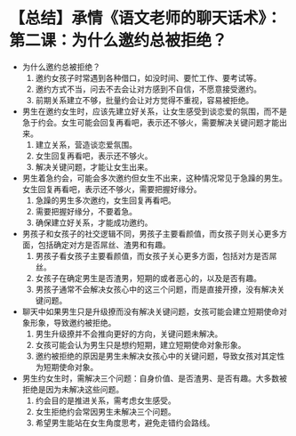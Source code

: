 # 【总结】承情《语文老师的聊天话术》：第二课：为什么邀约总被拒绝？

-   为什么邀约总被拒绝？
    1.  邀约女孩子时常遇到各种借口，如没时间、要忙工作、要考试等。
    2.  邀约方式不当，问去不去会让对方感到不自信，不愿意接受邀约。
    3.  前期关系建立不够，批量约会让对方觉得不重视，容易被拒绝。
-   男生在邀约女生时，应该先建立好关系，让女生感受到谈恋爱的氛围，而不是急于约会。女生可能会回复再看吧，表示还不够火，需要解决关键问题才能出来。
    1.  建立关系，营造谈恋爱氛围。
    2.  女生回复再看吧，表示还不够火。
    3.  解决关键问题，才能让女生出来。
-   男生着急约会，可能会多次邀约但女生不出来，这种情况常见于急躁的男生。女生回复再看吧，表示还不够火，需要把握好缘分。
    1.  急躁的男生多次邀约，女生回复再看吧。
    2.  需要把握好缘分，不要着急。
    3.  确保建立好关系，才能成功邀约。
-   男孩子和女孩子的社交逻辑不同，男孩子主要看颜值，而女孩子则关心更多方面，包括确定对方是否屌丝、渣男和有趣。
    1.  男孩子看女孩子主要看颜值，而女孩子关心更多方面，包括对方是否屌丝。
    2.  女孩子在确定男生是否渣男，短期的或者恶心的，以及是否有趣。
    3.  男孩子通常不会解决女孩心中的这三个问题，而是直接开撩，没有解决关键问题。
-   聊天中如果男生只是升级撩而没有解决关键问题，女孩可能会建立短期使命对象形象，导致邀约被拒绝。
    1.  男生升级撩并不会推向更好的方向，关键问题未解决。
    2.  女孩可能会认为男生只是想约短期，建立短期使命对象形象。
    3.  邀约被拒绝的原因是男生未解决女孩心中的关键问题，导致女孩对其定性为短期使命对象。
-   男生约女生时，需解决三个问题：自身价值、是否渣男、是否有趣。大多数被拒绝是因为未解决这些问题。
    1.  约会目的是推进关系，需考虑女生感受。
    2.  女生拒绝约会常因男生未解决三个问题。
    3.  希望男生能站在女生角度思考，避免走错约会路线。